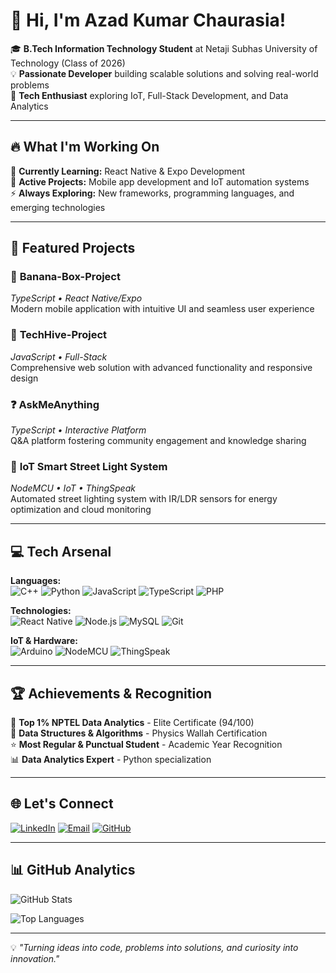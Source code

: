 # 👋 Hi, I'm Azad Kumar Chaurasia!

🎓 **B.Tech Information Technology Student** at Netaji Subhas University of Technology (Class of 2026)  
💡 **Passionate Developer** building scalable solutions and solving real-world problems  
🚀 **Tech Enthusiast** exploring IoT, Full-Stack Development, and Data Analytics

---

## 🔥 What I'm Working On

🌱 **Currently Learning:** React Native & Expo Development  
🔭 **Active Projects:** Mobile app development and IoT automation systems  
⚡ **Always Exploring:** New frameworks, programming languages, and emerging technologies

---

## 🚀 Featured Projects

### 📱 **Banana-Box-Project** 
*TypeScript • React Native/Expo*  
Modern mobile application with intuitive UI and seamless user experience

### 🤖 **TechHive-Project**  
*JavaScript • Full-Stack*  
Comprehensive web solution with advanced functionality and responsive design

### ❓ **AskMeAnything**  
*TypeScript • Interactive Platform*  
Q&A platform fostering community engagement and knowledge sharing

### 🌟 **IoT Smart Street Light System**  
*NodeMCU • IoT • ThingSpeak*  
Automated street lighting system with IR/LDR sensors for energy optimization and cloud monitoring

---

## 💻 Tech Arsenal

**Languages:**  
![C++](https://img.shields.io/badge/C++-00599C?style=flat-square&logo=cplusplus&logoColor=white)
![Python](https://img.shields.io/badge/Python-3776AB?style=flat-square&logo=python&logoColor=white)
![JavaScript](https://img.shields.io/badge/JavaScript-F7DF1E?style=flat-square&logo=javascript&logoColor=black)
![TypeScript](https://img.shields.io/badge/TypeScript-3178C6?style=flat-square&logo=typescript&logoColor=white)
![PHP](https://img.shields.io/badge/PHP-777BB4?style=flat-square&logo=php&logoColor=white)

**Technologies:**  
![React Native](https://img.shields.io/badge/React_Native-61DAFB?style=flat-square&logo=react&logoColor=black)
![Node.js](https://img.shields.io/badge/Node.js-339933?style=flat-square&logo=nodedotjs&logoColor=white)
![MySQL](https://img.shields.io/badge/MySQL-4479A1?style=flat-square&logo=mysql&logoColor=white)
![Git](https://img.shields.io/badge/Git-F05032?style=flat-square&logo=git&logoColor=white)

**IoT & Hardware:**  
![Arduino](https://img.shields.io/badge/Arduino-00979D?style=flat-square&logo=arduino&logoColor=white)
![NodeMCU](https://img.shields.io/badge/NodeMCU-303030?style=flat-square&logo=espressif&logoColor=white)
![ThingSpeak](https://img.shields.io/badge/ThingSpeak-10B981?style=flat-square&logo=mathworks&logoColor=white)

---

## 🏆 Achievements & Recognition

🥇 **Top 1% NPTEL Data Analytics** - Elite Certificate (94/100)  
📜 **Data Structures & Algorithms** - Physics Wallah Certification  
⭐ **Most Regular & Punctual Student** - Academic Year Recognition  
📊 **Data Analytics Expert** - Python specialization

---

## 🌐 Let's Connect

[![LinkedIn](https://img.shields.io/badge/LinkedIn-0A66C2?style=flat-square&logo=linkedin&logoColor=white)](https://www.linkedin.com/in/azad-kumar-chaurasia)
[![Email](https://img.shields.io/badge/Email-EA4335?style=flat-square&logo=gmail&logoColor=white)](mailto:azad.chaurasia.ug22@nsut.ac.in)
[![GitHub](https://img.shields.io/badge/GitHub-181717?style=flat-square&logo=github&logoColor=white)](https://github.com/azad246)

---

## 📊 GitHub Analytics

![GitHub Stats](https://github-readme-stats.vercel.app/api?username=azad246&show_icons=true&theme=react&hide_border=true&count_private=true)

![Top Languages](https://github-readme-stats.vercel.app/api/top-langs/?username=azad246&layout=compact&theme=react&hide_border=true)

---

💡 *"Turning ideas into code, problems into solutions, and curiosity into innovation."*
